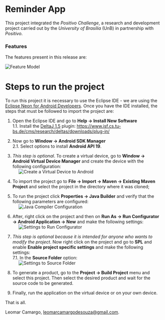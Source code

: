 # Reminder App
This project integrated the *Positivo Challenge*, a research and development project carried out by the *University of Brasília* (UnB) in partnership with *Positivo*.

### Features
The features present in this release are:

![Feature Model](https://i.imgur.com/nmtGwK7.png)


# Steps to run the project
To run this project it is necessary to use the Eclipse IDE - we are using the [Eclipse Neon for Android Developers](https://www.eclipse.org/downloads/packages/eclipse-android-developers/neonm6). Once you have the IDE installed, the steps that must be followed to import the project are:

1. Open the Eclipse IDE and go to **Help -> Install New Software** <br />
1.1. Install the [DeltaJ 1.5](https://www.tu-braunschweig.de/isf/research/deltas/) plugin: https://www.isf.cs.tu-bs.de/cms/research/deltas/downloads/plug-in/

2. Now go to **Window -> Android SDK Manager**<br />
2.1. Select options to install **Android API 19**.

3. *This step is optional*. To create a virtual device, go to **Window -> Android Virtual Device Manager** and create the device with the following configuration: <br /> &nbsp;&nbsp;&nbsp;&nbsp;&nbsp;![Create a Virtual Device to Android](https://i.imgur.com/nGM9z8u.png)

4. To import the project go to **File -> Import -> Maven -> Existing Maven Project** and select the project in the directory where it was cloned;

5. To run the project click **Properties -> Java Builder**  and verify that the following parameters are configured: <br /> &nbsp;&nbsp;&nbsp;&nbsp;&nbsp;![Java Compiler Configuration](https://i.imgur.com/z30LeVx.png)

6. After, right click on the project and then on **Run As -> Run Configurator -> Android Application -> New** and make the following settings: <br /> &nbsp;&nbsp;&nbsp;&nbsp;&nbsp;![Settings to Run Configurator](https://i.imgur.com/gasu7hI.png)

7. *This step is optional because it is intended for anyone who wants to modify the project*. Now right click on the project and go to **SPL** and enable **Enable project specific settings** and make the following settings: <br />
7.1. In the **Source Folder** option: <br /> &nbsp;&nbsp;&nbsp;&nbsp;&nbsp;![Settings to Source Folder](https://i.imgur.com/53MyHiO.png)

8. To generate a product, go to the **Project -> Build Project** menu and select this project. Then select the desired product and wait for the source code to be generated.

9. Finally, run the application on the virtual device or on your own device.

That is all.

Leomar Camargo, [leomarcamargodesouza@gmail.com](mailto:leomarcamargodesouza@gmail.com).
